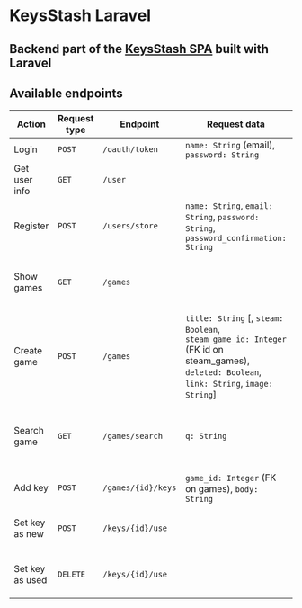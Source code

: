 # KeysStash Laravel
## Backend part of the [KeysStash SPA](https://github.com/laFreeFall/keysstash-vue) built with Laravel

## Available endpoints

| Action          | Request type | Endpoint           | Request data                                                                                                                               | Response                                                                     |
|-----------------|--------------|--------------------|--------------------------------------------------------------------------------------------------------------------------------------------|------------------------------------------------------------------------------|
| Login           | `POST`       | `/oauth/token`     | `name: String` (email), `password: String`                                                                                                 | `access_token`, `refresh_token`                                              |
| Get user info   | `GET`        | `/user`            |                                                                                                                                            | `user: Object` (instance of the user)                                        |
| Register        | `POST`       | `/users/store`     | `name: String`, `email: String`, `password: String`, `password_confirmation: String`                                                       |                                                                              |
| Show games      | `GET`        | `/games`           |                                                                                                                                            | `games: Array` of Game Objects with nested Key Object                        |
| Create game     | `POST`       | `/games`           | `title: String` [, `steam: Boolean`, `steam_game_id: Integer` (FK id on steam_games), `deleted: Boolean`, `link: String`, `image: String`] | `game: Object` (created game)                                                |
| Search game     | `GET`        | `/games/search`    | `q: String`                                                                                                                                | `games: Array` of [appid, title] of the games from steam_games filtered by q |
| Add key         | `POST`       | `/games/{id}/keys` | `game_id: Integer` (FK on games), `body: String`                                                                                           | `key: Object` (created key)                                                  |
| Set key as new  | `POST`       | `/keys/{id}/use`   |                                                                                                                                            | `value: Boolean` (use status of the edited key)                              |
| Set key as used | `DELETE`     | `/keys/{id}/use`   |                                                                                                                                            | `value: Boolean` (use status of the edited key)                              |

